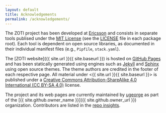 ```yaml
---
layout: default
title: Acknowledgements
permalink: /acknowledgements/
---
```


The ZOTI project has been developed at
[Ericsson](https://www.ericsson.com/) and consists in separate tools
publised under the [MIT License](https://opensource.org/licenses/MIT)
(see the [LICENSE](https://github.com/Ericsson/zoti/blob/main/LICENSE)
file in each package root). Each tool is dependent on open source
libraries, as documented in their individual manifest files (e.g.,
`Pipfile`, `stack.yaml`).

The [ZOTI website]({{ site.url }}{{ site.baseurl }}) is hosted on [GitHub Pages](https://pages.github.com/) and has been statically generated using engines such as [Jekyll](https://jekyllrb.com/) and [Sphinx](https://www.sphinx-doc.org/en/master/) using open source themes. The theme authors are credited in the footer of each respective page. All material under <{{ site.url }}{{ site.baseurl }}> is published under a [Creative Commons Attribution-ShareAlike 4.0 International (CC BY-SA 4.0)](https://creativecommons.org/licenses/by-sa/4.0/) license.

The project and its web pages are currently maintained by [ugeorge]({{site.github_username}}) as part of the [{{ site.github.owner_name }}]({{ site.github.owner_url }}) organization. Contributors are listed in the [repo insights](https://github.com/Ericsson/zoti/graphs/contributors).
